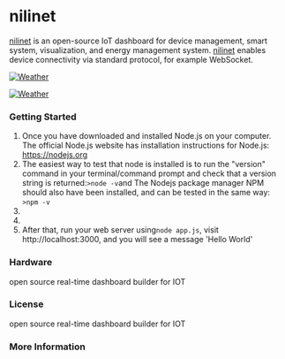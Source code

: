 # nilinet

[nilinet](http://www.nilinet.com) is an open-source IoT dashboard for device management, smart system, visualization, and energy management system. [nilinet](http://www.nilinet.com) enables device connectivity via standard protocol, for example WebSocket.

[![Weather](https://raw.githubusercontent.com/alialaei110/nilinet/master/aliii1111.PNG)](http://www.nilinet.com)

[![Weather](https://raw.githubusercontent.com/alialaei110/nilinet/master/video_2018-08-15_23-37-04.gif)](http://www.nilinet.com)

### Getting Started
1. Once you have downloaded and installed Node.js on your computer. The official Node.js website has installation instructions for Node.js: https://nodejs.org
2. The easiest way to test that node is installed is to run the "version" command in your terminal/command prompt and check that a version string is returned:```>node -v```and The Nodejs package manager NPM should also have been installed, and can be tested in the same way:
```>npm -v```
3. 
4. 
5. After that, run your web server using```node app.js```, visit http://localhost:3000, and you will see a message 'Hello World'


### Hardware
open source real-time dashboard builder for IOT



### License
open source real-time dashboard builder for IOT

### More Information
